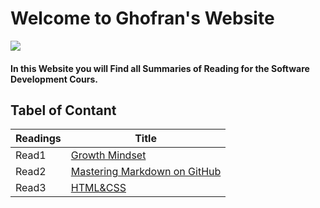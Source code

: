 # Welcome to Ghofran's Website
![](https://encrypted-tbn0.gstatic.com/images?q=tbn:ANd9GcQ7GuRWxXVeA3i83C6MbKg8z3mW2ljc7prhvQ&usqp=CAU)

#### In this Website you will Find all Summaries of Reading for the Software Development Cours.

## Tabel of Contant

|Readings         | Title                                                                              |
|---------------- | ---------------------------------------------------------------------------------- |
|Read1            | [Growth Mindset](https://ghofrandayyat.github.io/reading-notes/read1)              |
|Read2            | [Mastering Markdown on GitHub](https://ghofrandayyat.github.io/reading-notes/read2)|
|Read3            | [ HTML&CSS ](https://ghofrandayyat.github.io/reading-notes/read3)                  |





